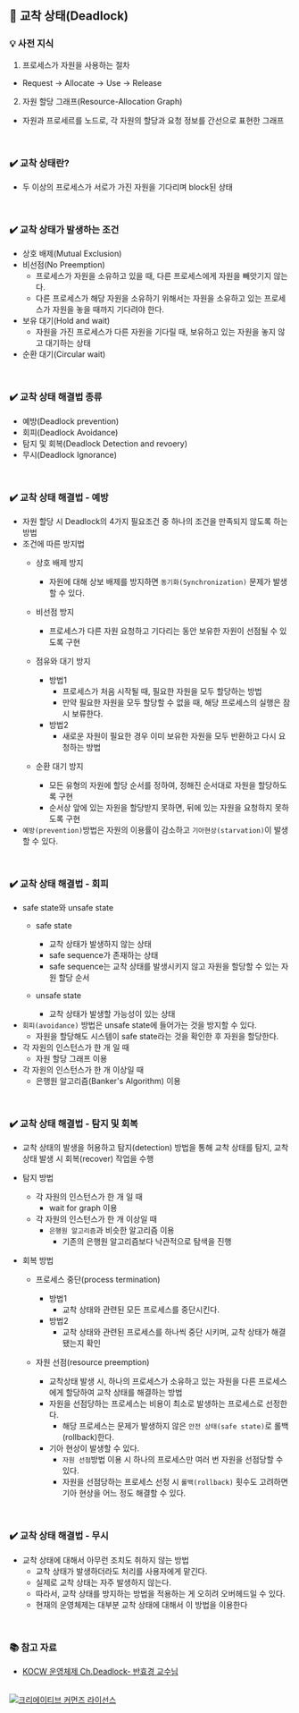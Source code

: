 ## 📌 교착 상태(Deadlock)

### 💡 사전 지식
1. 프로세스가 자원을 사용하는 절차
- Request -> Allocate -> Use -> Release

2. 자원 할당 그래프(Resource-Allocation Graph)
- 자원과 프로세르를 노드로, 각 자원의 할당과 요청 정보를 간선으로 표현한 그래프

<br>

### ✔️ 교착 상태란?
- 두 이상의 프로세스가 서로가 가진 자원을 기다리며 block된 상태

<br>

### ✔️ 교착 상태가 발생하는 조건
- 상호 배제(Mutual Exclusion)
- 비선점(No Preemption)
    - 프로세스가 자원을 소유하고 있을 때, 다른 프로세스에게 자원을 빼앗기지 않는다.
    - 다른 프로세스가 해당 자원을 소유하기 위해서는 자원을 소유하고 있는 프로세스가 자원을 놓을 때까지 기다려야 한다.
- 보유 대기(Hold and wait)
    - 자원을 가진 프로세스가 다른 자원을 기다릴 때, 보유하고 있는 자원을 놓지 않고 대기하는 상태
- 순환 대기(Circular wait)

<br>

### ✔️ 교착 상태 해결법 종류
- 예방(Deadlock prevention)
- 회피(Deadlock Avoidance)
- 탐지 및 회복(Deadlock Detection and revoery)
- 무시(Deadlock Ignorance)

<br>

### ✔️ 교착 상태 해결법 - 예방
- 자원 할당 시 Deadlock의 4가지 필요조건 중 하나의 조건을 만족되지 않도록 하는 방법
- 조건에 따른 방지법
    - 상호 배제 방지
        - 자원에 대해 상보 배제를 방지하면 `동기화(Synchronization)` 문제가 발생할 수 있다.
        
    - 비선점 방지
        - 프로세스가 다른 자원 요청하고 기다리는 동안 보유한 자원이 선점될 수 있도록 구현

    - 점유와 대기 방지
        - 방법1
            - 프로세스가 처음 시작될 때, 필요한 자원을 모두 할당하는 방법
            - 만약 필요한 자원을 모두 할당할 수 없을 때, 해당 프로세스의 실행은 잠시 보류한다.
        - 방법2
            - 새로운 자원이 필요한 경우 이미 보유한 자원을 모두 반환하고 다시 요청하는 방법

    - 순환 대기 방지
        - 모든 유형의 자원에 할당 순서를 정하여, 정해진 순서대로 자원을 할당하도록 구현
        - 순서상 앞에 있는 자원을 할당받지 못하면, 뒤에 있는 자원을 요청하지 못하도록 구현
- `예방(prevention)`방법은 자원의 이용률이 감소하고 `기아현상(starvation)`이 발생할 수 있다.

<br>

### ✔️ 교착 상태 해결법 - 회피
- safe state와 unsafe state
    - safe state
        - 교착 상태가 발생하지 않는 상태
        - safe sequence가 존재하는 상태
        - safe sequence는 교착 상태를 발생시키지 않고 자원을 할당할 수 있는 자원 할당 순서

    - unsafe state
        - 교착 상태가 발생할 가능성이 있는 상태
- `회피(avoidance)` 방법은 unsafe state에 들어가는 것을 방지할 수 있다.
    - 자원을 할당해도 시스템이 safe state라는 것을 확인한 후 자원을 할당한다.
- 각 자원의 인스턴스가 한 개 일 때
    - 자원 할당 그래프 이용
- 각 자원의 인스턴스가 한 개 이상일 때
    - 은행원 알고리즘(Banker's Algorithm) 이용
        
<br>

### ✔️ 교착 상태 해결법 - 탐지 및 회복
- 교착 상태의 발생을 허용하고 탐지(detection) 방법을 통해 교착 상태를 탐지, 교착 상태 발생 시 회복(recover) 작업을 수행
- 탐지 방법
    - 각 자원의 인스턴스가 한 개 일 때
        - wait for graph 이용
    - 각 자원의 인스턴스가 한 개 이상일 때
        - `은행원 알고리즘`과 비슷한 알고리즘 이용
            - 기존의 은행원 알고리즘보다 낙관적으로 탐색을 진행

- 회복 방법
    - 프로세스 중단(process termination)
        - 방법1
            - 교착 상태와 관련된 모든 프로세스를 중단시킨다.
        - 방법2
            - 교착 상태와 관련된 프로세스를 하나씩 중단 시키며, 교착 상태가 해결됐는지 확인

    - 자원 선점(resource preemption)
        - 교착상태 발생 시, 하나의 프로세스가 소유하고 있는 자원을 다른 프로세스에게 할당하여 교착 상태를 해결하는 방법
        - 자원을 선점당하는 프로세스는 비용이 최소로 발생하는 프로세스로 선정한다.
            - 해당 프로세스는 문제가 발생하지 않은 `안전 상태(safe state)`로 롤백(rollback)한다.
        - 기아 현상이 발생할 수 있다.
            - `자원 선점`방법 이용 시 하나의 프로세스만 여러 번 자원을 선점당할 수 있다.
            - 자원을 선점당하는 프로세스 선정 시 `롤백(rollback)` 횟수도 고려하면 기아 현상을 어느 정도 해결할 수 있다.

<br>

### ✔️ 교착 상태 해결법 - 무시
- 교착 상태에 대해서 아무런 조치도 취하지 않는 방법
    - 교착 상태가 발생하더라도 처리를 사용자에게 맡긴다.
    - 실제로 교착 상태는 자주 발생하지 않는다.
    - 따라서, 교착 상태를 방지하는 방법을 적용하는 게 오히려 오버헤드일 수 있다.
    - 현재의 운영체제는 대부분 교착 상태에 대해서 이 방법을 이용한다

<br>

### 📚 참고 자료
- [KOCW 운영체제 Ch.Deadlock- 반효경 교수님](http://www.kocw.net/home/search/kemView.do?kemId=1046323)

<br>

<a rel="license" href="http://creativecommons.org/licenses/by-nc-sa/4.0/">
  <img alt="크리에이티브 커먼즈 라이선스" style="border-width:0" src="https://i.creativecommons.org/l/by-nc-sa/4.0/88x31.png" />
</a>
